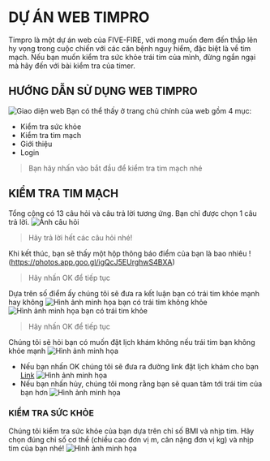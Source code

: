 # DỰ ÁN WEB TIMPRO

Timpro là một dự án web của FIVE-FIRE, với mong muốn đem đến thắp lên hy vọng trong cuộc chiến với các căn bệnh nguy hiểm, đặc biệt là về tim mạch.
Nếu bạn muốn kiểm tra sức khỏe trái tim của mình, đừng ngần ngại mà hãy đến với bài kiểm tra của timer.

## HƯỚNG DẪN SỬ DỤNG WEB TIMPRO

![Giao diện web](https://www.pinterest.com/pin/548524429624247204/)
Bạn có thể thấy ở trang chủ chính của web gồm 4 mục:
- Kiểm tra sức khỏe
- Kiểm tra tim mạch
- Giới thiệu
- Login
> Bạn hãy nhấn vào bắt đầu để kiểm tra tim mạch nhé

## KIỂM TRA TIM MẠCH

Tổng cộng có 13 câu hỏi và câu trả lời tương ứng. Bạn chỉ được chọn 1 câu trả lời.
![Ảnh câu hỏi](https://photos.app.goo.gl/svYBhJ5p2GaAkK3D8)
> Hãy trả lời hết các câu hỏi nhé!

Khi kết thúc, bạn sẽ thấy một hộp thông báo điểm của bạn là bao nhiêu
!(https://photos.app.goo.gl/igQcJ5EUrghwS4BXA)
> Hãy nhấn OK để tiếp tục

Dựa trên số điểm ấy chúng tôi sẽ đưa ra kết luận bạn có trái tim khỏe mạnh hay không
![Hình ảnh minh họa bạn có trái tim không khỏe](https://photos.app.goo.gl/bZWae3ocyYDGx5gK6)
![Hình ảnh minh họa bạn có trái tim khỏe](https://photos.app.goo.gl/WnHRgqU3xYbVue6cA)
> Hãy nhấn OK để tiếp tục

Chúng tôi sẽ hỏi bạn có muốn đặt lịch khám không nếu trái tim bạn không khỏe mạnh 
![Hình ảnh minh họa](https://photos.app.goo.gl/Cd7fVL6D5xD8jqgM9)
- Nếu bạn nhấn OK chúng tôi sẽ đưa ra đường link đặt lịch khám cho bạn 
[Link](http://benhvientimhanoi.vn/huong-dan-kham-benh/dang-ky-kham-benh)
![Hình ảnh minh họa](https://photos.app.goo.gl/9J4YkGxiBMLLc2ji8)
- Nếu bạn nhấn hủy, chúng tôi mong rằng bạn sẽ quan tâm tới trái tim của bạn hơn
![Hình ảnh minh họa](https://photos.app.goo.gl/BfyMLgWkH6AYgcs67)

### KIỂM TRA SỨC KHỎE

Chúng tôi kiểm tra sức khỏe của bạn dựa trên chỉ số BMI và nhịp tim.
Hãy chọn đúng chỉ số cơ thể (chiều cao đơn vị m, cân nặng đơn vị kg) và nhịp tim của bạn nhé!
![Hình ảnh minh họa](https://photos.app.goo.gl/i291Jjwzeh6ZDscw7)

